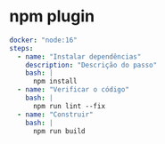 [//]: <> (Documentation generated by intmain_docmd)
# npm plugin


```yaml
docker: "node:16"
steps:
  - name: "Instalar dependências"
    description: "Descrição do passo"
    bash: |
      npm install
  - name: "Verificar o código"
    bash: |
      npm run lint --fix
  - name: "Construir"
    bash: |
      npm run build
```

